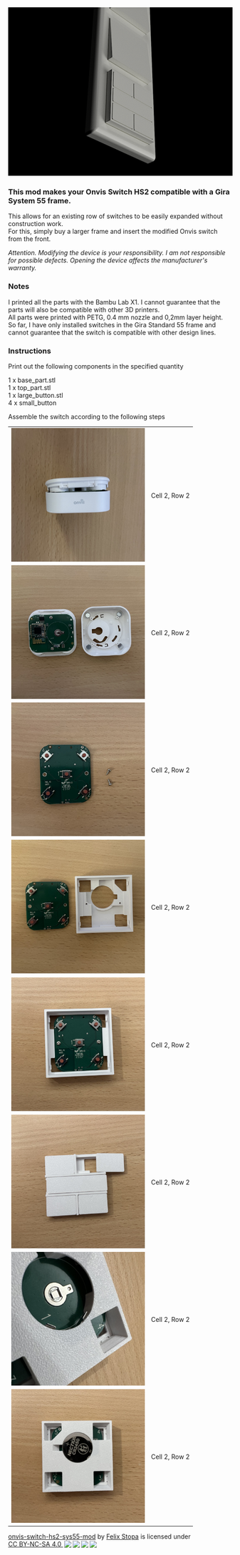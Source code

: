 
<img alt="header" src="docs/header.png">

<h3>This mod makes your Onvis Switch HS2 compatible with a Gira System 55 frame.</h3>
<p>This allows for an existing row of switches to be easily expanded without construction work.<br>
For this, simply buy a larger frame and insert the modified Onvis switch from the front.</p>

<p><i>Attention. Modifying the device is your responsibility. I am not responsible for possible defects. Opening the device affects the manufacturer's warranty.</i></p>

<h3>Notes</h3>
<p>
  I printed all the parts with the Bambu Lab X1. I cannot guarantee that the parts will also be compatible with other 3D printers.<br>
  All parts were printed with PETG, 0.4 mm nozzle and 0,2mm layer height.<br>
  So far, I have only installed switches in the Gira Standard 55 frame and cannot guarantee that the switch is compatible with other design lines.<br>
  
</p>

<h3>Instructions</h3>

<p>Print out the following components in the specified quantity</p>
<p>
  1 x base_part.stl<br>
  1 x top_part.stl<br>
  1 x large_button.stl<br>
  4 x small_button<br>
</p>
<p>Assemble the switch according to the following steps</p>
<table border="0"> 
  <tr> 
    <td><img width="300" alt="step_1" src="docs/step_1.jpg"></td> 
    <td>Cell 2, Row 2</td> 
  </tr>
  <tr> 
    <td><img width="300" alt="step_2" src="docs/step_2.jpg"></td>
    <td>Cell 2, Row 2</td> 
  </tr>
  <tr> 
    <td><img width="300" alt="step_2" src="docs/step_3.jpg"></td>
    <td>Cell 2, Row 2</td> 
  </tr>
  <tr> 
    <td><img width="300" alt="step_2" src="docs/step_4.jpg"></td>
    <td>Cell 2, Row 2</td> 
  </tr>
  <tr> 
    <td><img width="300" alt="step_2" src="docs/step_5.jpg"></td>
    <td>Cell 2, Row 2</td> 
  </tr>
  <tr> 
    <td><img width="300" alt="step_2" src="docs/step_6.jpg"></td>
    <td>Cell 2, Row 2</td> 
  </tr>
  <tr> 
    <td><img width="300" alt="step_2" src="docs/step_7.jpg"></td>
    <td>Cell 2, Row 2</td> 
  </tr>
  <tr> 
    <td><img width="300" alt="step_2" src="docs/step_8.jpg"></td>
    <td>Cell 2, Row 2</td> 
  </tr>
</table>










<p xmlns:cc="http://creativecommons.org/ns#" xmlns:dct="http://purl.org/dc/terms/"><a property="dct:title" rel="cc:attributionURL" href="https://github.com/FelixStopa/onvis-switch-hs2-sys55-mod">onvis-switch-hs2-sys55-mod</a> by <a rel="cc:attributionURL dct:creator" property="cc:attributionName" href="https://github.com/FelixStopa">Felix Stopa</a> is licensed under <a href="http://creativecommons.org/licenses/by-nc-sa/4.0/?ref=chooser-v1" target="_blank" rel="license noopener noreferrer" style="display:inline-block;">CC BY-NC-SA 4.0 <img style="height:22px!important;margin-left:3px;vertical-align:text-bottom;" src="https://mirrors.creativecommons.org/presskit/icons/cc.svg?ref=chooser-v1"><img style="height:22px!important;margin-left:3px;vertical-align:text-bottom;" src="https://mirrors.creativecommons.org/presskit/icons/by.svg?ref=chooser-v1"><img style="height:22px!important;margin-left:3px;vertical-align:text-bottom;" src="https://mirrors.creativecommons.org/presskit/icons/nc.svg?ref=chooser-v1"><img style="height:22px!important;margin-left:3px;vertical-align:text-bottom;" src="https://mirrors.creativecommons.org/presskit/icons/sa.svg?ref=chooser-v1"></a></p>
